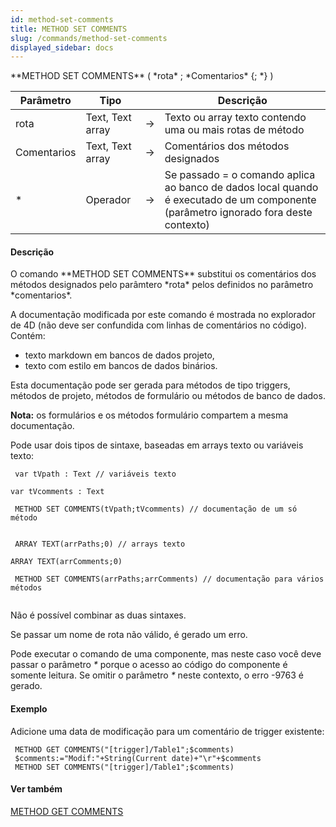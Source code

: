 ```yaml
---
id: method-set-comments
title: METHOD SET COMMENTS
slug: /commands/method-set-comments
displayed_sidebar: docs
---
```


<!--REF #_command_.METHOD SET COMMENTS.Syntax-->**METHOD SET COMMENTS** ( *rota* ; *Comentarios* {; *} )<!-- END REF-->
<!--REF #_command_.METHOD SET COMMENTS.Params-->
| Parâmetro | Tipo |  | Descrição |
| --- | --- | --- | --- |
| rota | Text, Text array | &srarr; | Texto ou array texto contendo uma ou mais rotas de método |
| Comentarios | Text, Text array | &srarr; | Comentários dos métodos designados |
| * | Operador | &srarr; | Se passado = o comando aplica ao banco de dados local quando é executado de um componente (parâmetro ignorado fora deste contexto) |

<!-- END REF-->

#### Descrição 

<!--REF #_command_.METHOD SET COMMENTS.Summary-->O comando **METHOD SET COMMENTS** substitui os comentários dos métodos designados pelo parâmtero *rota* pelos definidos no parâmetro *comentarios*.<!-- END REF-->

A documentação modificada por este comando é mostrada no explorador de 4D (não deve ser confundida com linhas de comentários no código). Contém:

* texto markdown em bancos de dados projeto,
* texto com estilo em bancos de dados binários.

Esta documentação pode ser gerada para métodos de tipo triggers, métodos de projeto, métodos de formulário ou métodos de banco de dados.

**Nota:** os formulários e os métodos formulário compartem a mesma documentação.

Pode usar dois tipos de sintaxe, baseadas em arrays texto ou variáveis texto:

```4d
 var tVpath : Text // variáveis texto  

var tVcomments : Text

 METHOD SET COMMENTS(tVpath;tVcomments) // documentação de um só método


```

```4d
 ARRAY TEXT(arrPaths;0) // arrays texto 

ARRAY TEXT(arrComments;0)

 METHOD SET COMMENTS(arrPaths;arrComments) // documentação para vários métodos


```

Não é possível combinar as duas sintaxes.

Se passar um nome de rota não válido, é gerado um erro.

Pode executar o comando de uma componente, mas neste caso você deve passar o parâmetro *\** porque o acesso ao código do componente é somente leitura. Se omitir o parâmetro *\** neste contexto, o erro -9763 é gerado.

#### Exemplo 

 Adicione uma data de modificação para um comentário de trigger existente:

```4d
 METHOD GET COMMENTS("[trigger]/Table1";$comments)
 $comments:="Modif:"+String(Current date)+"\r"+$comments
 METHOD SET COMMENTS("[trigger]/Table1";$comments)
```

#### Ver também 

[METHOD GET COMMENTS](method-get-comments.md)  